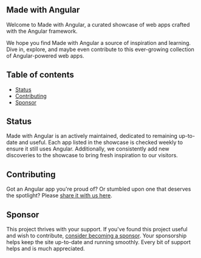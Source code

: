 ## Made with Angular

Welcome to Made with Angular, a curated showcase of web apps crafted with the Angular framework. 

We hope you find Made with Angular a source of inspiration and learning. Dive in, explore, and maybe even contribute to this ever-growing collection of Angular-powered web apps.

## Table of contents

* [Status](#status)
* [Contributing](#contributing)
* [Sponsor](#sponsor)

## Status

Made with Angular is an actively maintained, dedicated to remaining up-to-date and useful. Each app listed in the showcase is checked weekly to ensure it still uses Angular. Additionally, we consistently add new discoveries to the showcase to bring fresh inspiration to our visitors.

## Contributing

Got an Angular app you're proud of? Or stumbled upon one that deserves the spotlight? Please [share it with us here](https://github.com/madewithangular/madewithangular.github.io/discussions/432).

## Sponsor

This project thrives with your support. If you've found this project useful and wish to contribute, [consider becoming a sponsor](https://github.com/sponsors/madewithangular). Your sponsorship helps keep the site up-to-date and running smoothly. Every bit of support helps and is much appreciated.
